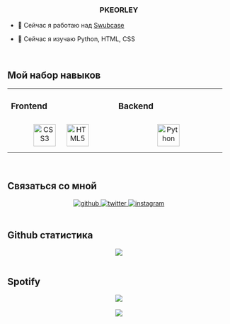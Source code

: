 ### <div align="center">PKEORLEY</div>  
  

- 🔭 Сейчас я работаю над [Swubcase](https://github.com/drfiy/Swubcase)  
  

- 🌱 Сейчас я изучаю Python, HTML, CSS  
  

<br/>  


## Мой набор навыков
<table><tr><td valign="top" width="33%">



### Frontend  
<div align="center">  
<img style="margin: 10px" src="https://profilinator.rishav.dev/skills-assets/css3-original-wordmark.svg" alt="CSS3" height="50" />  
<img style="margin: 10px" src="https://profilinator.rishav.dev/skills-assets/html5-original-wordmark.svg" alt="HTML5" height="50" />  
</div>

</td><td valign="top" width="33%">



### Backend  
<div align="center">  
<img style="margin: 10px" src="https://profilinator.rishav.dev/skills-assets/python-original.svg" alt="Python" height="50" />  
</div>

</td>



</table>  

<br/>  


## Связаться со мной
<div align="center">
<a href="https://github.com/pkeorley" target="_blank">
<img src=https://img.shields.io/badge/github-%2324292e.svg?&style=for-the-badge&logo=github&logoColor=white alt=github style="margin-bottom: 5px;" />
</a>
<a href="https://twitter.com/pkeorley" target="_blank">
<img src=https://img.shields.io/badge/twitter-%2300acee.svg?&style=for-the-badge&logo=twitter&logoColor=white alt=twitter style="margin-bottom: 5px;" />
</a>
<a href="https://instagram.com/pkeorley" target="_blank">
<img src=https://img.shields.io/badge/instagram-%23000000.svg?&style=for-the-badge&logo=instagram&logoColor=white alt=instagram style="margin-bottom: 5px;" />
</a>  
</div>  
  

<br/>  


## Github статистика
<div align="center"><img src="https://github-readme-stats.vercel.app/api?username=pkeorley&show_icons=true&count_private=true&hide_border=true" align="center" /></div>  
  

<br/>  


## Spotify
<div align="center"><img src="https://spotify-github-profile.vercel.app/api/view?uid=v2bdqm6yljgpwqjbc8l6xifi7&cover_image=true&theme=default" /></div>  

<br/>  

<div align="center">
<img src="https://komarev.com/ghpvc/?username=pkeorley&&style=flat-square" align="center" />
</div>
